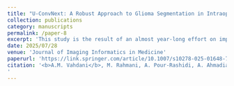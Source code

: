 ```yaml
---
title: "U-ConvNext: A Robust Approach to Glioma Segmentation in Intraoperative Ultrasound"
collection: publications
category: manuscripts
permalink: /paper-8
excerpt: 'This study is the result of an almost year-long effort on improving the SOTA on intraopreative ultrasound (iUS) segmentation. The end result is an improved U-net variant based on the ConvNext architecture leading to significant improvements in Dice score and Hausdorff 95th percentile distance, as well as a novel approach to uncertainty quantification (UQ) for semantic segmentation titled **conformal segmentation**. The choice to pursue this direction was motivated by the inherent uncertainty in iUS segmentation due to unclear borders and loss of fine detail in this modality.'
date: 2025/07/28
venue: 'Journal of Imaging Informatics in Medicine'
paperurl: 'https://link.springer.com/article/10.1007/s10278-025-01648-7'
citation: '<b>A.M. Vahdani</b>, M. Rahmani, A. Pour-Rashidi, A. Ahmadian, P. Farnia, <i>U-ConvNext: A Robust Approach to Glioma Segmentation in Intraoperative Ultrasound</i>, Journal of Imaging Informatics in Medicine(2025). https://doi.org/10.1007/s10278-025-01648-7.
'
---
```


